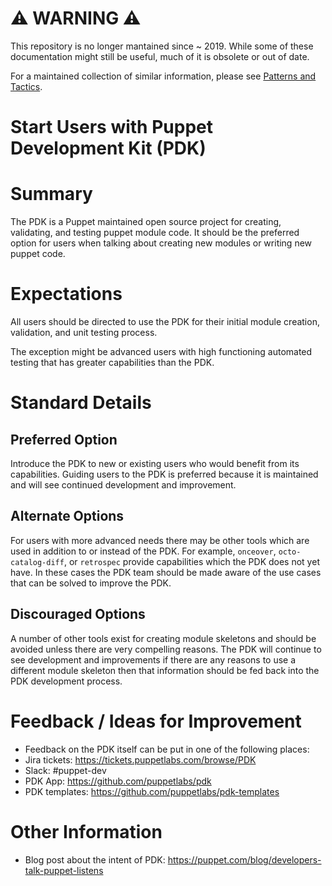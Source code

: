 # ⚠ WARNING ⚠

This repository is no longer mantained since ~ 2019. While some of these documentation might still be useful, much of it is obsolete or out of date.

For a maintained collection of similar information, please see [Patterns and Tactics](https://puppet.com/docs/patterns-and-tactics).
# Start Users with Puppet Development Kit (PDK)

# Summary

The PDK is a Puppet maintained open source project for creating, validating, and testing puppet module code. It should be the preferred option for users when talking about creating new modules or writing new puppet code.

# Expectations

All users should be directed to use the PDK for their initial module creation, validation, and unit testing process.

The exception might be advanced users with high functioning automated testing that has greater capabilities than the PDK.

# Standard Details

## Preferred Option

Introduce the PDK to new or existing users who would benefit from its capabilities. Guiding users to the PDK is preferred because it is maintained and will see continued development and improvement.

## Alternate Options

For users with more advanced needs there may be other tools which are used in addition to or instead of the PDK. For example, `onceover`, `octo-catalog-diff`, or `retrospec` provide capabilities which the PDK does not yet have. In these cases the PDK team should be made aware of the use cases that can be solved to improve the PDK.

## Discouraged Options

A number of other tools exist for creating module skeletons and should be avoided unless there are very compelling reasons. The PDK will continue to see development and improvements if there are any reasons to use a different module skeleton then that information should be fed back into the PDK development process.

# Feedback / Ideas for Improvement

* Feedback on the PDK itself can be put in one of the following places:
* Jira tickets: https://tickets.puppetlabs.com/browse/PDK
* Slack: #puppet-dev 
* PDK App: https://github.com/puppetlabs/pdk
* PDK templates: https://github.com/puppetlabs/pdk-templates

# Other Information

* Blog post about the intent of PDK: https://puppet.com/blog/developers-talk-puppet-listens
